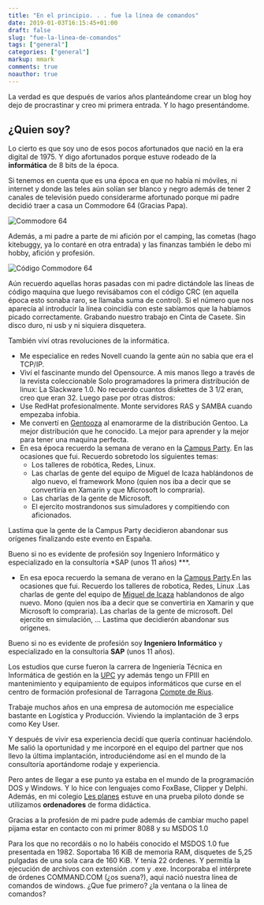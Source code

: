 ```yaml
---
title: "En el principio. . . fue la línea de comandos"
date: 2019-01-03T16:15:45+01:00
draft: false
slug: "fue-la-linea-de-comandos"
tags: ["general"]
categories: ["general"]
markup: mmark
comments: true 
noauthor: true 
---
```


La verdad es que después de varios años planteándome crear un blog hoy dejo de procrastinar y creo mi primera entrada. Y lo hago presentándome.

<!--more-->

## ¿Quien soy?

Lo cierto es que soy uno de esos pocos afortunados que nació en la era digital de 1975. Y digo afortunados porque estuve rodeado de la **informática** de 8 bits de la época.

Si tenemos en cuenta que es una época en que no había ni móviles, ni internet y donde las teles aún solían ser blanco y negro además de tener 2 canales de televisión puedo considerarme afortunado porque mi padre decidió traer a casa un Commodore 64 (Gracias Papa).

![Commodore 64](http://www.davidpalazon.net/images/commodore64.png)

Además, a mi padre a parte de mi afición por el camping, las cometas (hago kitebuggy, ya lo contaré en otra entrada) y las finanzas también le debo mi hobby, afición y profesión.

![Código Commodore 64](http://www.davidpalazon.net/images/codigo64.png)

 Aún recuerdo aquellas horas pasadas con mi padre dictándole las líneas de código maquina que luego revisábamos con el código CRC (en aquella época esto sonaba raro, se llamaba suma de control). Si el número que nos aparecía al introducir la línea coincidía con este sabíamos que la habíamos picado correctamente. Grabando nuestro trabajo en Cinta de Casete. Sin disco duro, ni usb y ni siquiera disquetera.
 
También viví otras revoluciones de la informática.

* Me especialice en redes Novell cuando la gente aún no sabia que era el TCP/IP.
* Viví el fascinante mundo del Opensource. A mis manos llego a través de la revista coleccionable Solo programadores la primera distribución de linux: La Slackware 1.0. No recuerdo cuantos diskettes de 3 1/2 eran, creo que eran 32. Luego pase por otras distros:
* Use RedHat profesionalmente. Monte servidores RAS y SAMBA cuando empezaba infobia.
* Me convertí en [Gentooza](https://es.wikipedia.org/wiki/Gentoo_Linux) al enamorarme de la distribución Gentoo. La mejor distribución que he conocido. La mejor para aprender y la mejor para tener una maquina perfecta.
* En esa época recuerdo la semana de verano en la [Campus Party](https://es.wikipedia.org/wiki/Campus_Party). En las ocasiones que fui. Recuerdo sobretodo los siguientes temas:
	* Los talleres de robótica, Redes, Linux. 
	* Las charlas de gente del equipo de Miguel de Icaza hablándonos de algo nuevo, el framework Mono (quien nos iba a decir que se convertiría en Xamarin y que Microsoft lo compraría).
	* Las charlas de la gente de Microsoft. 
	* El ejercito mostrandonos sus simuladores y compitiendo con aficionados. 

Lastima que la gente de la Campus Party decidieron abandonar sus orígenes finalizando este evento en España.

Bueno si no es evidente de profesión soy Ingeniero Informático y especializado en la consultoría *SAP (unos 11 años) ***.


* En esa epoca recuerdo la semana de  verano en la [Campus Party](https://es.wikipedia.org/wiki/Campus_Party).En las ocasiones que fui. Recuerdo  los talleres de robotica, Redes, Linux .Las charlas de gente del  equipo de [Miguel de Icaza](https://es.wikipedia.org/wiki/Miguel_de_Icaza) hablandonos de algo nuevo. Mono (quien nos iba a decir que se convertiria en Xamarin y que Microsoft lo compraria). Las charlas de la gente de microsoft. Del ejercito en simulación, ... Lastima que decidierón abandonar sus origenes. 

Bueno si no es evidente de profesión soy **Ingeniero Informático** y especializado en la consultoria  **SAP** (unos 11 años).

Los estudios que curse fueron la carrera de Ingeniería Técnica en Informática de gestión en la [UPC](http://https://www.fib.upc.edu/ca/inici) yy además tengo un FPIII en mantenimiento y equipamiento de equipos informáticos que curse en el centro de formación profesional de Tarragona   [Compte de Rius](http://www.comtederius.cat/). 

Trabaje muchos años en una empresa de automoción me especialice bastante en Logística y Producción. Viviendo la implantación de 3 erps como Key User.

Y después de vivir esa experiencia decidí que quería continuar haciéndolo. Me salió la oportunidad y me incorporé en el equipo del partner que nos llevo la última implantación, introduciéndome así en el mundo de la consultoría aportándome rodaje y experiencia.

Pero antes de llegar a ese punto ya estaba en el mundo de la programación DOS y Windows. Y lo hice con lenguajes como FoxBase, Clipper y Delphi.
Además, en mi colegio  [Les planes](http://www.escolalesplanes.com/) estuve en una prueba piloto donde se utilizamos **ordenadores** de forma didáctica.

Gracias a la profesión de mi padre pude además de cambiar mucho papel pijama estar en contacto con mi primer 8088 y su MSDOS 1.0

Para los que no recordáis o no lo habéis conocido el MSDOS 1.0 fue presentada en 1982. Soportaba 16 KiB de memoria RAM, disquetes de 5,25 pulgadas de una sola cara de 160 KiB. Y tenia 22 órdenes. Y permitía la ejecución de archivos con extensión .com y .exe. Incorporaba el intérprete de órdenes COMMAND.COM (¿os suena?), aqui nació nuestra línea de comandos de windows.
¿Que fue primero? ¿la ventana o la línea de comandos?



